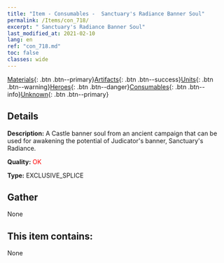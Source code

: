 ```yaml
---
title: "Item - Consumables -  Sanctuary's Radiance Banner Soul"
permalink: /Items/con_718/
excerpt: " Sanctuary's Radiance Banner Soul"
last_modified_at: 2021-02-10
lang: en
ref: "con_718.md"
toc: false
classes: wide
---
```

 [Materials](/Items/){: .btn .btn--primary}[Artifacts](/Items/Artifacts/){: .btn .btn--success}[Units](/Items/Units/){: .btn .btn--warning}[Heroes](/Items/Heroes/){: .btn .btn--danger}[Consumables](/Items/Consumables/){: .btn .btn--info}[Unknown](/Items/Unknown/){: .btn .btn--primary}

## Details
 **Description:** A Castle banner soul from an ancient campaign that can be used for awakening the potential of Judicator's banner, Sanctuary's Radiance.

 **Quality:** <span style="color: #FF0000">OK</span>

 **Type:** EXCLUSIVE_SPLICE

## Gather

  None

## This item contains:

  None

